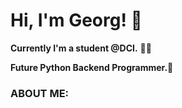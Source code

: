 # Hi, I'm Georg! :wave:

**Currently I'm a student @DCI.** :student:

**Future Python Backend Programmer.**:rocket:

### ABOUT ME:

